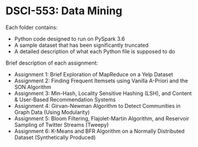 # DSCI-553: Data Mining

Each folder contains:
- Python code designed to run on PySpark 3.6
- A sample dataset that has been significantly truncated
- A detailed description of what each Python file is supposed to do

Brief description of each assignment:
- Assignment 1: Brief Exploration of MapReduce on a Yelp Dataset
- Assignment 2: Finding Frequent Itemsets using Vanilla A-Priori and the SON Algorithm
- Assignment 3: Min-Hash, Locality Sensitive Hashing (LSH), and Content & User-Based Recommendation Systems
- Assignment 4: Girvan-Newman Algorithm to Detect Communities in Graph Data (Using Modularity)
- Assignment 5: Bloom Filtering, Flajolet-Martin Algorithm, and Reservoir Sampling of Twitter Streams (Tweepy)
- Assignment 6: K-Means and BFR Algorithm on a Normally Distributed Dataset (Synthetically Produced)

